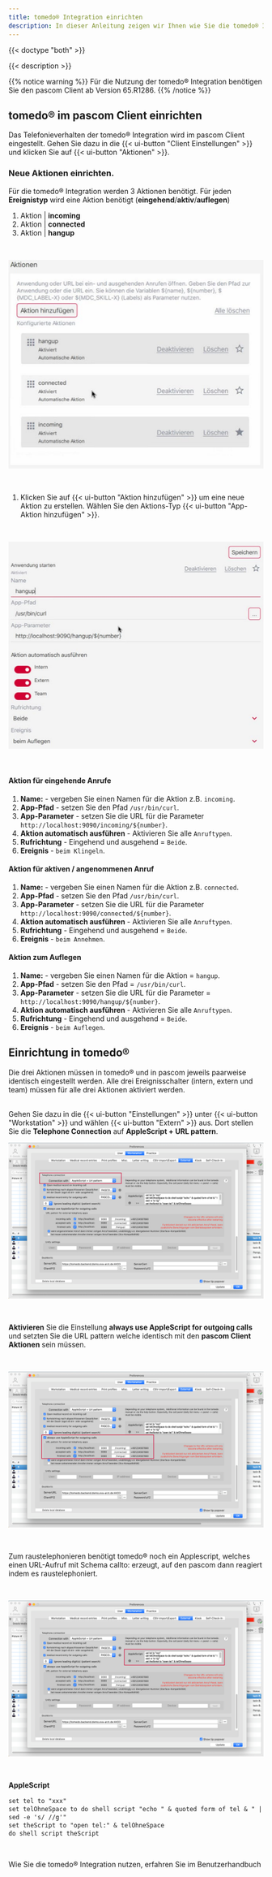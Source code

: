 ```yaml
---
title: tomedo® Integration einrichten
description: In dieser Anleitung zeigen wir Ihnen wie Sie die tomedo® Integration auf der pascom Telefonanlage einrichten.
---
```

 
{{< doctype "both" >}} 

{{< description >}}

{{% notice warning %}}
Für die Nutzung der tomedo® Integration benötigen Sie den pascom Client ab Version 65.R1286.
{{% /notice %}}

## tomedo® im pascom Client einrichten

Das Telefonieverhalten der tomedo® Integration wird im pascom Client eingestellt. Gehen Sie dazu in die {{< ui-button "Client Einstellungen" >}} und klicken Sie auf {{< ui-button "Aktionen" >}}.

### Neue Aktionen einrichten. 

Für die tomedo® Integration werden 3 Aktionen benötigt. Für jeden **Ereignistyp** wird eine Aktion benötigt (**eingehend**/**aktiv**/**auflegen**) 

1. Aktion | **incoming**
2. Aktion | **connected**
3. Aktion | **hangup**

<br />


![Übersicht Aktionen im pascom Client](actions-overview.PNG?width=60%)  

<br />

1. Klicken Sie auf {{< ui-button "Aktion hinzufügen" >}} um eine neue Aktion zu erstellen. Wählen Sie den Aktions-Typ {{< ui-button "App-Aktion hinzufügen" >}}. 

<br />

![Neue Aktion anlegen](new-action.PNG?width=80%)

<br />

#### Aktion für eingehende Anrufe

1. **Name:** - vergeben Sie einen Namen für die Aktion z.B. ```incoming```.
2. **App-Pfad** - setzen Sie den Pfad ```/usr/bin/curl```.
3. **App-Parameter** - setzen Sie die URL für die Parameter ```http://localhost:9090/incoming/${number}```.
4. **Aktion automatisch ausführen** - Aktivieren Sie alle ```Anruftypen```.
5. **Rufrichtung** - Eingehend und ausgehend = ```Beide```.
6. **Ereignis** - ```beim Klingeln```.

#### Aktion für aktiven / angenommenen Anruf

1. **Name:** - vergeben Sie einen Namen für die Aktion z.B. ```connected```.
2. **App-Pfad** - setzen Sie den Pfad ```/usr/bin/curl```.
3. **App-Parameter** - setzen Sie die URL für die Parameter ```http://localhost:9090/connected/${number}```.
4. **Aktion automatisch ausführen** - Aktivieren Sie alle ```Anruftypen```.
5. **Rufrichtung** - Eingehend und ausgehend = ```Beide```.
6. **Ereignis** - ```beim Annehmen```.


#### Aktion zum Auflegen

1. **Name:** - vergeben Sie einen Namen für die Aktion = ```hangup```.
2. **App-Pfad** - setzen Sie den Pfad = ```/usr/bin/curl```.
3. **App-Parameter** - setzen Sie die URL für die Parameter = ```http://localhost:9090/hangup/${number}```.
4. **Aktion automatisch ausführen** - Aktivieren Sie alle ```Anruftypen```.
5. **Rufrichtung** - Eingehend und ausgehend = ```Beide```.
6. **Ereignis** - ```beim Auflegen```.


## Einrichtung in tomedo® 

Die drei Aktionen müssen in tomedo® und in pascom jeweils paarweise identisch
eingestellt werden. Alle drei Ereignisschalter (intern, extern und team)
müssen für alle drei Aktionen aktiviert werden.  
<br />

Gehen Sie dazu in die {{< ui-button "Einstellungen" >}} unter {{< ui-button "Workstation" >}} und wählen {{< ui-button "Extern" >}} aus. Dort stellen Sie
die **Telephone Connection** auf **AppleScript + URL pattern**.
<br />

![tomedo® Setup](tomedo-setup.png?width=100%)

<br />

**Aktivieren** Sie die Einstellung **always use AppleScript for outgoing calls** und setzten Sie die URL pattern welche identisch mit den **pascom Client Aktionen** sein müssen.

<br />

![tomedo® Setup](tomedo-url-pattern.png?width=100%)

<br />

Zum raustelephonieren benötigt tomedo® noch ein Applescript, welches einen URL-Aufruf
mit Schema callto: erzeugt, auf den pascom dann reagiert indem es
raustelephoniert.

<br />

![tomedo® Setup](tomedo-applescript.png?width=100%)

<br />

**AppleScript**

```
set tel to "xxx"
set telOhneSpace to do shell script "echo " & quoted form of tel & " | sed -e 's/ //g'"
set theScript to "open tel:" & telOhneSpace
do shell script theScript  

```

<br />

Wie Sie die tomedo® Integration nutzen, erfahren Sie im Benutzerhandbuch